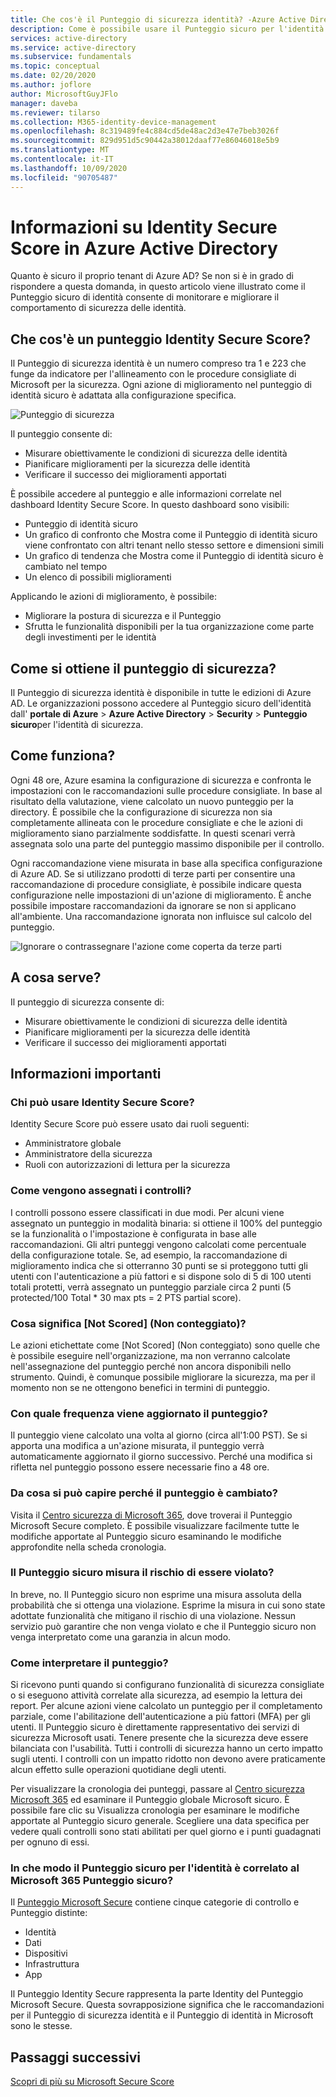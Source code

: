 ```yaml
---
title: Che cos'è il Punteggio di sicurezza identità? -Azure Active Directory
description: Come è possibile usare il Punteggio sicuro per l'identità per migliorare il comportamento di sicurezza della directory
services: active-directory
ms.service: active-directory
ms.subservice: fundamentals
ms.topic: conceptual
ms.date: 02/20/2020
ms.author: joflore
author: MicrosoftGuyJFlo
manager: daveba
ms.reviewer: tilarso
ms.collection: M365-identity-device-management
ms.openlocfilehash: 8c319489fe4c884cd5de48ac2d3e47e7beb3026f
ms.sourcegitcommit: 829d951d5c90442a38012daaf77e86046018e5b9
ms.translationtype: MT
ms.contentlocale: it-IT
ms.lasthandoff: 10/09/2020
ms.locfileid: "90705487"
---
```

# <a name="what-is-the-identity-secure-score-in-azure-active-directory"></a>Informazioni su Identity Secure Score in Azure Active Directory

Quanto è sicuro il proprio tenant di Azure AD? Se non si è in grado di rispondere a questa domanda, in questo articolo viene illustrato come il Punteggio sicuro di identità consente di monitorare e migliorare il comportamento di sicurezza delle identità.

## <a name="what-is-an-identity-secure-score"></a>Che cos'è un punteggio Identity Secure Score?

Il Punteggio di sicurezza identità è un numero compreso tra 1 e 223 che funge da indicatore per l'allineamento con le procedure consigliate di Microsoft per la sicurezza. Ogni azione di miglioramento nel punteggio di identità sicuro è adattata alla configurazione specifica.  

![Punteggio di sicurezza](./media/identity-secure-score/identity-secure-score-overview.png)

Il punteggio consente di:

- Misurare obiettivamente le condizioni di sicurezza delle identità
- Pianificare miglioramenti per la sicurezza delle identità
- Verificare il successo dei miglioramenti apportati

È possibile accedere al punteggio e alle informazioni correlate nel dashboard Identity Secure Score. In questo dashboard sono visibili:

- Punteggio di identità sicuro
- Un grafico di confronto che Mostra come il Punteggio di identità sicuro viene confrontato con altri tenant nello stesso settore e dimensioni simili
- Un grafico di tendenza che Mostra come il Punteggio di identità sicuro è cambiato nel tempo
- Un elenco di possibili miglioramenti

Applicando le azioni di miglioramento, è possibile:

- Migliorare la postura di sicurezza e il Punteggio
- Sfrutta le funzionalità disponibili per la tua organizzazione come parte degli investimenti per le identità

## <a name="how-do-i-get-my-secure-score"></a>Come si ottiene il punteggio di sicurezza?

Il Punteggio di sicurezza identità è disponibile in tutte le edizioni di Azure AD. Le organizzazioni possono accedere al Punteggio sicuro dell'identità dall' **portale di Azure**  >  **Azure Active Directory**  >  **Security**  >  **Punteggio sicuro**per l'identità di sicurezza.

## <a name="how-does-it-work"></a>Come funziona?

Ogni 48 ore, Azure esamina la configurazione di sicurezza e confronta le impostazioni con le raccomandazioni sulle procedure consigliate. In base al risultato della valutazione, viene calcolato un nuovo punteggio per la directory. È possibile che la configurazione di sicurezza non sia completamente allineata con le procedure consigliate e che le azioni di miglioramento siano parzialmente soddisfatte. In questi scenari verrà assegnata solo una parte del punteggio massimo disponibile per il controllo.

Ogni raccomandazione viene misurata in base alla specifica configurazione di Azure AD. Se si utilizzano prodotti di terze parti per consentire una raccomandazione di procedure consigliate, è possibile indicare questa configurazione nelle impostazioni di un'azione di miglioramento. È anche possibile impostare raccomandazioni da ignorare se non si applicano all'ambiente. Una raccomandazione ignorata non influisce sul calcolo del punteggio.

![Ignorare o contrassegnare l'azione come coperta da terze parti](./media/identity-secure-score/identity-secure-score-ignore-or-third-party-reccomendations.png)

## <a name="how-does-it-help-me"></a>A cosa serve?

Il punteggio di sicurezza consente di:

- Misurare obiettivamente le condizioni di sicurezza delle identità
- Pianificare miglioramenti per la sicurezza delle identità
- Verificare il successo dei miglioramenti apportati

## <a name="what-you-should-know"></a>Informazioni importanti

### <a name="who-can-use-the-identity-secure-score"></a>Chi può usare Identity Secure Score?

Identity Secure Score può essere usato dai ruoli seguenti:

- Amministratore globale
- Amministratore della sicurezza
- Ruoli con autorizzazioni di lettura per la sicurezza

### <a name="how-are-controls-scored"></a>Come vengono assegnati i controlli?

I controlli possono essere classificati in due modi. Per alcuni viene assegnato un punteggio in modalità binaria: si ottiene il 100% del punteggio se la funzionalità o l'impostazione è configurata in base alle raccomandazioni. Gli altri punteggi vengono calcolati come percentuale della configurazione totale. Se, ad esempio, la raccomandazione di miglioramento indica che si otterranno 30 punti se si proteggono tutti gli utenti con l'autenticazione a più fattori e si dispone solo di 5 di 100 utenti totali protetti, verrà assegnato un punteggio parziale circa 2 punti (5 protected/100 Total * 30 max pts = 2 PTS partial score).

### <a name="what-does-not-scored-mean"></a>Cosa significa [Not Scored] (Non conteggiato)?

Le azioni etichettate come [Not Scored] (Non conteggiato) sono quelle che è possibile eseguire nell'organizzazione, ma non verranno calcolate nell'assegnazione del punteggio perché non ancora disponibili nello strumento. Quindi, è comunque possibile migliorare la sicurezza, ma per il momento non se ne ottengono benefici in termini di punteggio.

### <a name="how-often-is-my-score-updated"></a>Con quale frequenza viene aggiornato il punteggio?

Il punteggio viene calcolato una volta al giorno (circa all'1:00 PST). Se si apporta una modifica a un'azione misurata, il punteggio verrà automaticamente aggiornato il giorno successivo. Perché una modifica si rifletta nel punteggio possono essere necessarie fino a 48 ore.

### <a name="my-score-changed-how-do-i-figure-out-why"></a>Da cosa si può capire perché il punteggio è cambiato?

Visita il [Centro sicurezza di Microsoft 365](https://security.microsoft.com/), dove troverai il Punteggio Microsoft Secure completo. È possibile visualizzare facilmente tutte le modifiche apportate al Punteggio sicuro esaminando le modifiche approfondite nella scheda cronologia.

### <a name="does-the-secure-score-measure-my-risk-of-getting-breached"></a>Il Punteggio sicuro misura il rischio di essere violato?

In breve, no. Il Punteggio sicuro non esprime una misura assoluta della probabilità che si ottenga una violazione. Esprime la misura in cui sono state adottate funzionalità che mitigano il rischio di una violazione. Nessun servizio può garantire che non venga violato e che il Punteggio sicuro non venga interpretato come una garanzia in alcun modo.

### <a name="how-should-i-interpret-my-score"></a>Come interpretare il punteggio?

Si ricevono punti quando si configurano funzionalità di sicurezza consigliate o si eseguono attività correlate alla sicurezza, ad esempio la lettura dei report. Per alcune azioni viene calcolato un punteggio per il completamento parziale, come l'abilitazione dell'autenticazione a più fattori (MFA) per gli utenti. Il Punteggio sicuro è direttamente rappresentativo dei servizi di sicurezza Microsoft usati. Tenere presente che la sicurezza deve essere bilanciata con l'usabilità. Tutti i controlli di sicurezza hanno un certo impatto sugli utenti. I controlli con un impatto ridotto non devono avere praticamente alcun effetto sulle operazioni quotidiane degli utenti.

Per visualizzare la cronologia dei punteggi, passare al [Centro sicurezza Microsoft 365](https://security.microsoft.com/) ed esaminare il Punteggio globale Microsoft sicuro. È possibile fare clic su Visualizza cronologia per esaminare le modifiche apportate al Punteggio sicuro generale. Scegliere una data specifica per vedere quali controlli sono stati abilitati per quel giorno e i punti guadagnati per ognuno di essi.

### <a name="how-does-the-identity-secure-score-relate-to-the-microsoft-365-secure-score"></a>In che modo il Punteggio sicuro per l'identità è correlato al Microsoft 365 Punteggio sicuro?

Il [Punteggio Microsoft Secure](/office365/securitycompliance/microsoft-secure-score) contiene cinque categorie di controllo e Punteggio distinte:

- Identità
- Dati
- Dispositivi
- Infrastruttura
- App

Il Punteggio Identity Secure rappresenta la parte Identity del Punteggio Microsoft Secure. Questa sovrapposizione significa che le raccomandazioni per il Punteggio di sicurezza identità e il Punteggio di identità in Microsoft sono le stesse.

## <a name="next-steps"></a>Passaggi successivi

[Scopri di più su Microsoft Secure Score](/office365/securitycompliance/microsoft-secure-score)